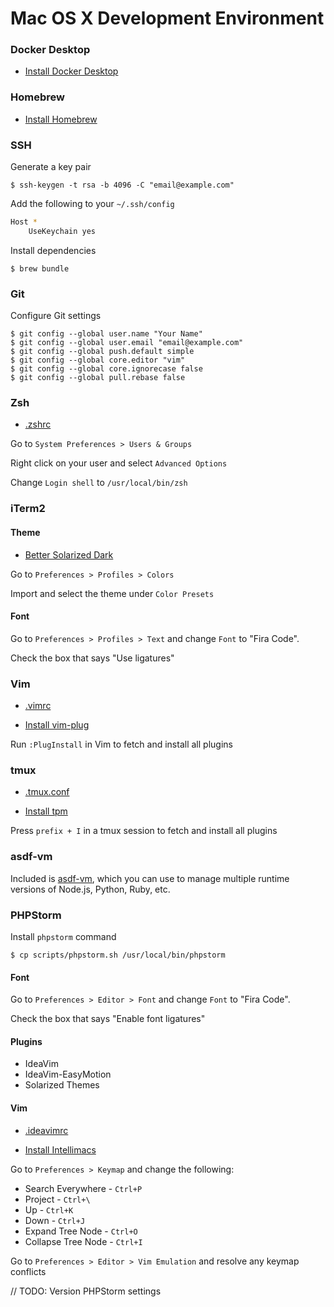 # Mac OS X Development Environment

### Docker Desktop

* [Install Docker Desktop](https://hub.docker.com/editions/community/docker-ce-desktop-mac)

### Homebrew

* [Install Homebrew](https://brew.sh)

### SSH

Generate a key pair

    $ ssh-keygen -t rsa -b 4096 -C "email@example.com"

Add the following to your `~/.ssh/config`

```sh
Host *
    UseKeychain yes
```

Install dependencies

    $ brew bundle

### Git

Configure Git settings

    $ git config --global user.name "Your Name"
    $ git config --global user.email "email@example.com"
    $ git config --global push.default simple
    $ git config --global core.editor "vim"
    $ git config --global core.ignorecase false
    $ git config --global pull.rebase false

### Zsh

* [.zshrc](https://github.com/joshcummingsdesign/mac-dev-env/tree/master/dotfiles/.zshrc)

Go to `System Preferences > Users & Groups`

Right click on your user and select `Advanced Options`

Change `Login shell` to `/usr/local/bin/zsh`

### iTerm2

#### Theme

* [Better Solarized Dark](https://github.com/joshcummingsdesign/mac-dev-env/tree/master/themes)

Go to `Preferences > Profiles > Colors`

Import and select the theme under `Color Presets`

#### Font

Go to `Preferences > Profiles > Text` and change `Font` to "Fira Code".

Check the box that says "Use ligatures"

### Vim

* [.vimrc](https://github.com/joshcummingsdesign/mac-dev-env/tree/master/dotfiles/.vimrc)

* [Install vim-plug](https://github.com/junegunn/vim-plug)

Run `:PlugInstall` in Vim to fetch and install all plugins

### tmux

* [.tmux.conf](https://github.com/joshcummingsdesign/mac-dev-env/tree/master/dotfiles/.tmux.conf)

* [Install tpm](https://github.com/tmux-plugins/tpm)

Press `prefix + I` in a tmux session to fetch and install all plugins

### asdf-vm

Included is [asdf-vm](https://asdf-vm.com/#/core-manage-plugins), which you can use to manage multiple runtime versions of Node.js, Python, Ruby, etc.

### PHPStorm


Install `phpstorm` command

    $ cp scripts/phpstorm.sh /usr/local/bin/phpstorm

#### Font

Go to `Preferences > Editor > Font` and change `Font` to "Fira Code".

Check the box that says "Enable font ligatures"

#### Plugins

* IdeaVim
* IdeaVim-EasyMotion
* Solarized Themes

#### Vim

* [.ideavimrc](https://github.com/joshcummingsdesign/mac-dev-env/tree/master/dotfiles/.ideavimrc)

* [Install Intellimacs](https://github.com/MarcoIeni/intellimacs)

Go to `Preferences > Keymap` and change the following:
* Search Everywhere - `Ctrl+P`
* Project - `Ctrl+\`
* Up - `Ctrl+K`
* Down - `Ctrl+J`
* Expand Tree Node - `Ctrl+O`
* Collapse Tree Node - `Ctrl+I`

Go to `Preferences > Editor > Vim Emulation` and resolve any keymap conflicts

// TODO: Version PHPStorm settings
